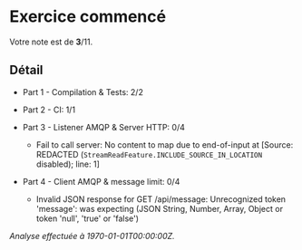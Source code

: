 # Exercice commencé
Votre note est de **3**/11.

## Détail
* Part 1 - Compilation & Tests: 2/2
* Part 2 - CI: 1/1
* Part 3 - Listener AMQP & Server HTTP: 0/4
    * Fail to call server: No content to map due to end-of-input
      at [Source: REDACTED (`StreamReadFeature.INCLUDE_SOURCE_IN_LOCATION` disabled); line: 1]

* Part 4 - Client AMQP & message limit: 0/4
    * Invalid JSON response for GET /api/message: Unrecognized token 'message': was expecting (JSON String, Number, Array, Object or token 'null', 'true' or 'false')



*Analyse effectuée à 1970-01-01T00:00:00Z.*
